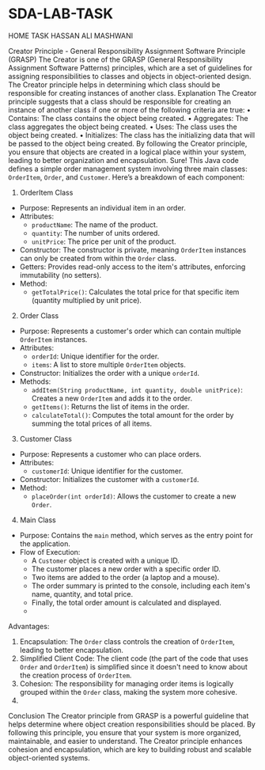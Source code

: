 # SDA-LAB-TASK

HOME TASK
HASSAN ALI MASHWANI
 
Creator Principle - General Responsibility Assignment Software Principle (GRASP)
The Creator is one of the GRASP (General Responsibility Assignment Software Patterns) principles, which are a set of guidelines for assigning responsibilities to classes and objects in object-oriented design. The Creator principle helps in determining which class should be responsible for creating instances of another class.
Explanation
The Creator principle suggests that a class should be responsible for creating an instance of another class if one or more of the following criteria are true:
•	Contains: The class contains the object being created.
•	Aggregates: The class aggregates the object being created.
•	Uses: The class uses the object being created.
•	Initializes: The class has the initializing data that will be passed to the object being created.
By following the Creator principle, you ensure that objects are created in a logical place within your system, leading to better organization and encapsulation.
Sure! This Java code defines a simple order management system involving three main classes: `OrderItem`, `Order`, and `Customer`. Here’s a breakdown of each component:

 1. OrderItem Class
- Purpose: Represents an individual item in an order.
- Attributes:
  - `productName`: The name of the product.
  - `quantity`: The number of units ordered.
  - `unitPrice`: The price per unit of the product.
- Constructor: The constructor is private, meaning `OrderItem` instances can only be created from within the `Order` class.
- Getters: Provides read-only access to the item's attributes, enforcing immutability (no setters).
- Method:
  - `getTotalPrice()`: Calculates the total price for that specific item (quantity multiplied by unit price).

 2. Order Class
- Purpose: Represents a customer's order which can contain multiple `OrderItem` instances.
- Attributes:
  - `orderId`: Unique identifier for the order.
  - `items`: A list to store multiple `OrderItem` objects.
- Constructor: Initializes the order with a unique `orderId`.
- Methods:
  - `addItem(String productName, int quantity, double unitPrice)`: Creates a new `OrderItem` and adds it to the order.
  - `getItems()`: Returns the list of items in the order.
  - `calculateTotal()`: Computes the total amount for the order by summing the total prices of all items.

 3. Customer Class
- Purpose: Represents a customer who can place orders.
- Attributes:
  - `customerId`: Unique identifier for the customer.
- Constructor: Initializes the customer with a `customerId`.
- Method:
  - `placeOrder(int orderId)`: Allows the customer to create a new `Order`.

 4. Main Class
- Purpose: Contains the `main` method, which serves as the entry point for the application.
- Flow of Execution:
  - A `Customer` object is created with a unique ID.
  - The customer places a new order with a specific order ID.
  - Two items are added to the order (a laptop and a mouse).
  - The order summary is printed to the console, including each item's name, quantity, and total price.
  - Finally, the total order amount is calculated and displayed.
  - 
Advantages:
1.	Encapsulation: The `Order` class controls the creation of `OrderItem`, leading to better encapsulation.
2.	Simplified Client Code: The client code (the part of the code that uses `Order` and `OrderItem`) is simplified since it doesn't need to know about the creation process of `OrderItem`.
3.	Cohesion: The responsibility for managing order items is logically grouped within the `Order` class, making the system more cohesive.
4.	
Conclusion
The Creator principle from GRASP is a powerful guideline that helps determine where object creation responsibilities should be placed. By following this principle, you ensure that your system is more organized, maintainable, and easier to understand. The Creator principle enhances cohesion and encapsulation, which are key to building robust and scalable object-oriented systems.


